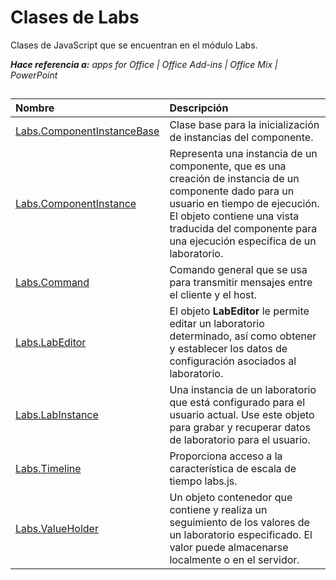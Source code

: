 
# Clases de Labs
Clases de JavaScript que se encuentran en el módulo Labs.

 _**Hace referencia a:** apps for Office | Office Add-ins | Office Mix | PowerPoint_



## 


|**Nombre**|**Descripción**|
|:-----|:-----|
|[Labs.ComponentInstanceBase](../../reference/office-mix/labs.componentinstancebase.md)|Clase base para la inicialización de instancias del componente.|
|[Labs.ComponentInstance](../../reference/office-mix/labs.componentinstance.md)|Representa una instancia de un componente, que es una creación de instancia de un componente dado para un usuario en tiempo de ejecución. El objeto contiene una vista traducida del componente para una ejecución específica de un laboratorio.|
|[Labs.Command](../../reference/office-mix/labs.command.md)|Comando general que se usa para transmitir mensajes entre el cliente y el host.|
|[Labs.LabEditor](../../reference/office-mix/labs.labeditor.md)|El objeto **LabEditor** le permite editar un laboratorio determinado, así como obtener y establecer los datos de configuración asociados al laboratorio.|
|[Labs.LabInstance](../../reference/office-mix/labs.labinstance.md)|Una instancia de un laboratorio que está configurado para el usuario actual. Use este objeto para grabar y recuperar datos de laboratorio para el usuario.|
|[Labs.Timeline](../../reference/office-mix/labs.timeline.md)|Proporciona acceso a la característica de escala de tiempo labs.js.|
|[Labs.ValueHolder](../../reference/office-mix/labs.valueholder.md)|Un objeto contenedor que contiene y realiza un seguimiento de los valores de un laboratorio especificado. El valor puede almacenarse localmente o en el servidor.|
